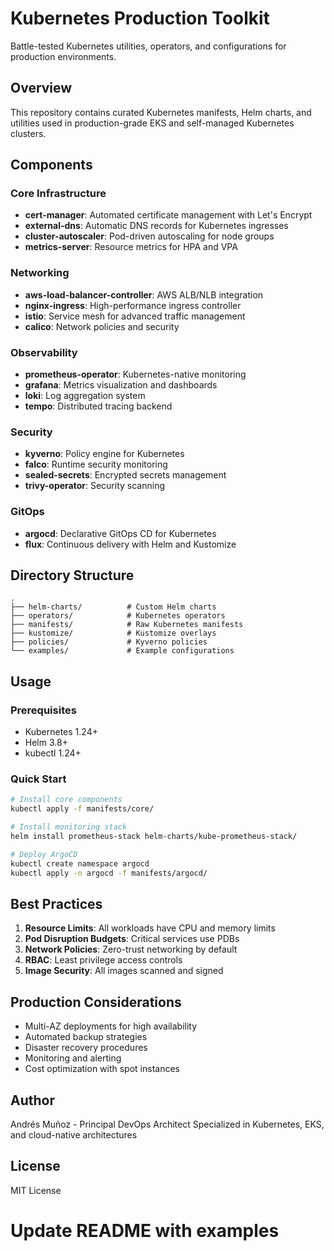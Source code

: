 # Kubernetes Production Toolkit

Battle-tested Kubernetes utilities, operators, and configurations for production environments.

## Overview

This repository contains curated Kubernetes manifests, Helm charts, and utilities used in production-grade EKS and self-managed Kubernetes clusters.

## Components

### Core Infrastructure
- **cert-manager**: Automated certificate management with Let's Encrypt
- **external-dns**: Automatic DNS records for Kubernetes ingresses
- **cluster-autoscaler**: Pod-driven autoscaling for node groups
- **metrics-server**: Resource metrics for HPA and VPA

### Networking
- **aws-load-balancer-controller**: AWS ALB/NLB integration
- **nginx-ingress**: High-performance ingress controller
- **istio**: Service mesh for advanced traffic management
- **calico**: Network policies and security

### Observability
- **prometheus-operator**: Kubernetes-native monitoring
- **grafana**: Metrics visualization and dashboards
- **loki**: Log aggregation system
- **tempo**: Distributed tracing backend

### Security
- **kyverno**: Policy engine for Kubernetes
- **falco**: Runtime security monitoring
- **sealed-secrets**: Encrypted secrets management
- **trivy-operator**: Security scanning

### GitOps
- **argocd**: Declarative GitOps CD for Kubernetes
- **flux**: Continuous delivery with Helm and Kustomize

## Directory Structure

```
.
├── helm-charts/          # Custom Helm charts
├── operators/            # Kubernetes operators
├── manifests/            # Raw Kubernetes manifests
├── kustomize/            # Kustomize overlays
├── policies/             # Kyverno policies
└── examples/             # Example configurations
```

## Usage

### Prerequisites
- Kubernetes 1.24+
- Helm 3.8+
- kubectl 1.24+

### Quick Start

```bash
# Install core components
kubectl apply -f manifests/core/

# Install monitoring stack
helm install prometheus-stack helm-charts/kube-prometheus-stack/

# Deploy ArgoCD
kubectl create namespace argocd
kubectl apply -n argocd -f manifests/argocd/
```

## Best Practices

1. **Resource Limits**: All workloads have CPU and memory limits
2. **Pod Disruption Budgets**: Critical services use PDBs
3. **Network Policies**: Zero-trust networking by default
4. **RBAC**: Least privilege access controls
5. **Image Security**: All images scanned and signed

## Production Considerations

- Multi-AZ deployments for high availability
- Automated backup strategies
- Disaster recovery procedures
- Monitoring and alerting
- Cost optimization with spot instances

## Author

Andrés Muñoz - Principal DevOps Architect
Specialized in Kubernetes, EKS, and cloud-native architectures

## License

MIT License
# Update README with examples

